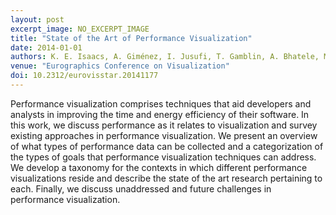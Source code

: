 ```yaml
---
layout: post
excerpt_image: NO_EXCERPT_IMAGE
title: "State of the Art of Performance Visualization"
date: 2014-01-01
authors: K. E. Isaacs, A. Giménez, I. Jusufi, T. Gamblin, A. Bhatele, M. Schulz, B. Hamann & P. Bremer
venue: "Eurographics Conference on Visualization"
doi: 10.2312/eurovisstar.20141177
---
```

Performance visualization comprises techniques that aid developers and analysts in improving the time and energy efficiency of their software. In this work, we discuss performance as it relates to visualization and survey existing approaches in performance visualization. We present an overview of what types of performance data can be collected and a categorization of the types of goals that performance visualization techniques can address. We develop a taxonomy for the contexts in which different performance visualizations reside and describe the state of the art research pertaining to each. Finally, we discuss unaddressed and future challenges in performance visualization.
